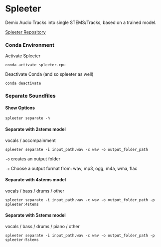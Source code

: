 # Spleeter
Demix Audio Tracks into single STEMS/Tracks, based on a trained model.

[Spleeter Repository](https://github.com/deezer/spleeter.git)


### Conda Environment

Activate Spleeter

```
conda activate spleeter-cpu
```
Deactivate Conda (and so spleeter as well)

```
conda deactivate
```



### Separate Soundfiles

#### Show Options

```
spleeter separate -h
```



#### Separate with 2stems model

vocals / accompainment

```
spleeter separate -i input_path.wav -c wav -o output_folder_path
```

`-o` creates an output folder

`-c` Choose a output format from: wav, mp3, ogg, m4a, wma, flac



#### Separate with 4stems model

vocals / bass / drums / other

```
spleeter separate -i input_path.wav -c wav -o output_folder_path -p spleeter:4stems
```



#### Separate with 5stems model

vocals / bass / drums / piano / other

```
spleeter separate -i input_path.wav -c wav -o output_folder_path -p spleeter:5stems
```

